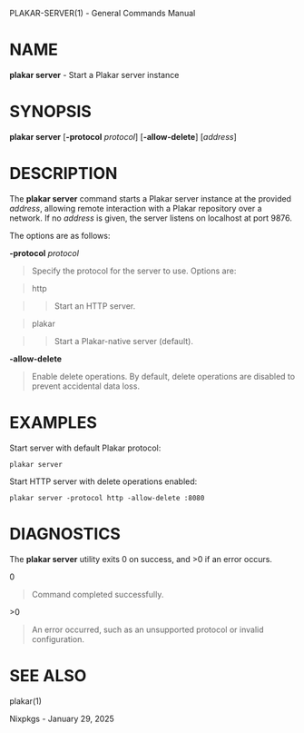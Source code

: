 PLAKAR-SERVER(1) - General Commands Manual

# NAME

**plakar server** - Start a Plakar server instance

# SYNOPSIS

**plakar server**
\[**-protocol**&nbsp;*protocol*]
\[**-allow-delete**]
\[*address*]

# DESCRIPTION

The
**plakar server**
command starts a Plakar server instance at the provided
*address*,
allowing remote interaction with a Plakar repository over a network.
If no
*address*
is given, the server listens on localhost at port 9876.

The options are as follows:

**-protocol** *protocol*

> Specify the protocol for the server to use.
> Options are:

> http

> > Start an HTTP server.

> plakar

> > Start a Plakar-native server (default).

**-allow-delete**

> Enable delete operations.
> By default, delete operations are disabled to prevent accidental data
> loss.

# EXAMPLES

Start server with default Plakar protocol:

	plakar server

Start HTTP server with delete operations enabled:

	plakar server -protocol http -allow-delete :8080

# DIAGNOSTICS

The **plakar server** utility exits&#160;0 on success, and&#160;&gt;0 if an error occurs.

0

> Command completed successfully.

&gt;0

> An error occurred, such as an unsupported protocol or invalid
> configuration.

# SEE ALSO

plakar(1)

Nixpkgs - January 29, 2025
